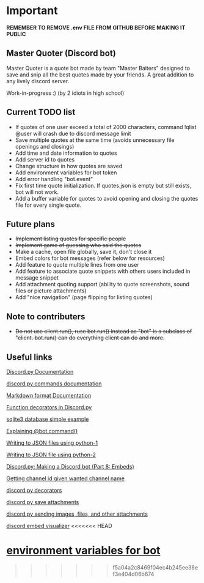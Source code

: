 # Important
__**REMEMBER TO REMOVE .env FILE FROM GITHUB BEFORE MAKING IT PUBLIC**__

## Master Quoter (Discord bot)
Master Quoter is a quote bot made by team "Master Baiters" designed to save and snip all the best quotes made by your friends. A great addition to any lively discord server.

Work-in-progress :) (by 2 idiots in high school)

## Current TODO list
- If quotes of one user exceed a total of 2000 characters, command !qlist @user will crash due to discord message limit
- Save multiple quotes at the same time (avoids unnecessary file openings and closings)
- Add time and date information to quotes
- Add server id to quotes
- Change structure in how quotes are saved
- Add environment variables for bot token
- Add error handling "bot.event"
- Fix first time quote initialization. If quotes.json is empty but still exists, bot will not work.
- Add a buffer variable for quotes to avoid opening and closing the quotes file for every single quote.

## Future plans
- ~~Implement listing quotes for specific people~~
- ~~Implement game of guessing who said the quotes~~
- Make a cache, open file globally, save it, don't close it
- Embed colors for bot messages (refer below for resources)
- Add feature to quote multiple lines from one user
- Add feature to associate quote snippets with others users included in message snippet
- Add attachment quoting support (ability to quote screenshots, sound files or picture attachments)
- Add "nice navigation" (page flipping for listing quotes)


## Note to contributers
- ~~Do not use client.run(), ruse bot.run() instead as "bot" is a subclass of "client. bot.run() can do everything client can do and more.~~

## Useful links
[Discord.py Documentation](https://discordpy.readthedocs.io/en/latest/)

[discord.py commands documentation](https://discordpy.readthedocs.io/en/latest/ext/commands/commands.html)

[Markdown format Documentation](https://www.markdownguide.org/basic-syntax/)

[Function decorators in Discord.py](https://medium.com/@cantsayihave/decorators-in-discord-py-e44ce3a1aae5)

[sqlite3 database simple example](https://docs.python.org/3/library/sqlite3.html)

[Explaining @bot.command()](https://medium.com/better-programming/how-to-make-discord-bot-commands-in-python-2cae39cbfd55)

[Writing to JSON files using python-1](https://stackabuse.com/reading-and-writing-json-to-a-file-in-python/)

[Writing to JSON file using python-2](https://www.geeksforgeeks.org/append-to-json-file-using-python/)

[Discord.py: Making a Discord bot (Part 8: Embeds)](https://www.youtube.com/watch?v=XKQWxAaRgG0)

[Getting channel id given wanted channel name](https://stackoverflow.com/questions/63321098/is-it-possible-to-get-channel-id-by-name-in-discord-py)

[discord.py decorators](https://medium.com/@cantsayihave/decorators-in-discord-py-e44ce3a1aae5)

[discord.py save attachments](https://www.reddit.com/r/Discord_Bots/comments/eojofe/py_saving_posted_images/)

[discord.py sending images, files, and other attachments](https://discordpy.readthedocs.io/en/latest/faq.html#how-do-i-upload-an-image)

[discord embed visualizer](https://leovoel.github.io/embed-visualizer/)
<<<<<<< HEAD

[environment variables for bot](https://morioh.com/p/c23c88dd2374)
=======
>>>>>>> f5a04a2c8469f04ec4b245ee36ef3e404d06b674
